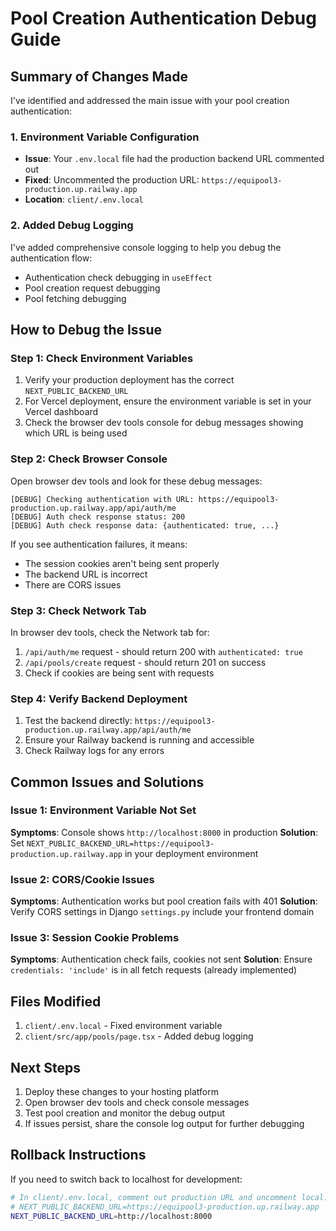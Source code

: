 # Pool Creation Authentication Debug Guide

## Summary of Changes Made

I've identified and addressed the main issue with your pool creation authentication:

### 1. Environment Variable Configuration
- **Issue**: Your `.env.local` file had the production backend URL commented out
- **Fixed**: Uncommented the production URL: `https://equipool3-production.up.railway.app`
- **Location**: `client/.env.local`

### 2. Added Debug Logging
I've added comprehensive console logging to help you debug the authentication flow:

- Authentication check debugging in `useEffect`
- Pool creation request debugging 
- Pool fetching debugging

## How to Debug the Issue

### Step 1: Check Environment Variables
1. Verify your production deployment has the correct `NEXT_PUBLIC_BACKEND_URL`
2. For Vercel deployment, ensure the environment variable is set in your Vercel dashboard
3. Check the browser dev tools console for debug messages showing which URL is being used

### Step 2: Check Browser Console
Open browser dev tools and look for these debug messages:
```
[DEBUG] Checking authentication with URL: https://equipool3-production.up.railway.app/api/auth/me
[DEBUG] Auth check response status: 200
[DEBUG] Auth check response data: {authenticated: true, ...}
```

If you see authentication failures, it means:
- The session cookies aren't being sent properly
- The backend URL is incorrect
- There are CORS issues

### Step 3: Check Network Tab
In browser dev tools, check the Network tab for:
1. `/api/auth/me` request - should return 200 with `authenticated: true`
2. `/api/pools/create` request - should return 201 on success
3. Check if cookies are being sent with requests

### Step 4: Verify Backend Deployment
1. Test the backend directly: `https://equipool3-production.up.railway.app/api/auth/me`
2. Ensure your Railway backend is running and accessible
3. Check Railway logs for any errors

## Common Issues and Solutions

### Issue 1: Environment Variable Not Set
**Symptoms**: Console shows `http://localhost:8000` in production
**Solution**: Set `NEXT_PUBLIC_BACKEND_URL=https://equipool3-production.up.railway.app` in your deployment environment

### Issue 2: CORS/Cookie Issues
**Symptoms**: Authentication works but pool creation fails with 401
**Solution**: Verify CORS settings in Django `settings.py` include your frontend domain

### Issue 3: Session Cookie Problems
**Symptoms**: Authentication check fails, cookies not sent
**Solution**: Ensure `credentials: 'include'` is in all fetch requests (already implemented)

## Files Modified

1. `client/.env.local` - Fixed environment variable
2. `client/src/app/pools/page.tsx` - Added debug logging

## Next Steps

1. Deploy these changes to your hosting platform
2. Open browser dev tools and check console messages
3. Test pool creation and monitor the debug output
4. If issues persist, share the console log output for further debugging

## Rollback Instructions

If you need to switch back to localhost for development:
```bash
# In client/.env.local, comment out production URL and uncomment local:
# NEXT_PUBLIC_BACKEND_URL=https://equipool3-production.up.railway.app
NEXT_PUBLIC_BACKEND_URL=http://localhost:8000
```
